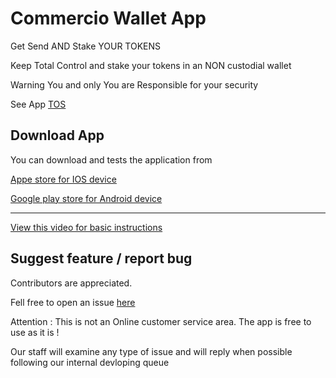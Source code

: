 # Commercio Wallet App
Get Send AND Stake YOUR TOKENS

Keep Total Control and stake your tokens in an NON custodial wallet

Warning You and only You are Responsible for your security 

See App [TOS]( https://commerc.io/en/terms-of-service/)   


## Download App

You can download and tests the application from 

[Appe store for IOS device](https://apps.apple.com/it/app/commerc-io/id1397387586)

[Google play store for Android device](https://play.google.com/store/apps/details?id=io.commerc.preview.one&hl=it&gl=US)


---


 <a href="https://www.youtube.com/watch?v=mEgnjxWh6lI" target="_blank" >View this video for basic instructions</a>



## Suggest feature / report bug

Contributors are appreciated. 

Fell free to open an issue [here](https://github.com/commercionetwork/Commercio-Wallet-App/issues)  

Attention : This is not an Online customer service area. The app is free to use as it is !

Our staff will examine any type of issue and will reply when possible following our internal devloping queue
